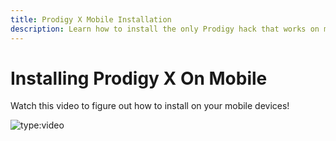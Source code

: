 ```yaml
---
title: Prodigy X Mobile Installation
description: Learn how to install the only Prodigy hack that works on mobile - Prodigy X!
---
```


# Installing Prodigy X On Mobile

Watch this video to figure out how to install on your mobile devices!

![type:video](https://www.youtube.com/embed/astYzqJkg1E)

<script async src="https://pagead2.googlesyndication.com/pagead/js/adsbygoogle.js?client=ca-pub-8981394123170949"
     crossorigin="anonymous"></script>
<!-- Ad Unit 1 -->
<ins class="adsbygoogle"
     style="display:block"
     data-ad-client="ca-pub-8981394123170949"
     data-ad-slot="1878857878"
     data-ad-format="auto"
     data-full-width-responsive="true"></ins>
<script>
     (adsbygoogle = window.adsbygoogle || []).push({});
</script>